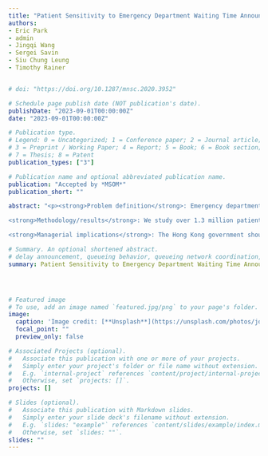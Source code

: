 ```yaml
---
title: "Patient Sensitivity to Emergency Department Waiting Time Announcements"
authors:
- Eric Park
- admin
- Jingqi Wang
- Sergei Savin
- Siu Chung Leung
- Timothy Rainer


# doi: "https://doi.org/10.1287/mnsc.2020.3952"

# Schedule page publish date (NOT publication's date).
publishDate: "2023-09-01T00:00:00Z"
date: "2023-09-01T00:00:00Z"

# Publication type.
# Legend: 0 = Uncategorized; 1 = Conference paper; 2 = Journal article;
# 3 = Preprint / Working Paper; 4 = Report; 5 = Book; 6 = Book section;
# 7 = Thesis; 8 = Patent
publication_types: ["3"]

# Publication name and optional abbreviated publication name.
publication: "Accepted by *MSOM*"
publication_short: ""

abstract: "<p><strong>Problem definition</strong>: Emergency department (ED) delay announcement systems are implemented in many countries. We answer three important questions pertaining to the operations and effectiveness of such systems by studying the public hospital network and ED waiting time (WT) announcement system in Hong Kong SAR’s ‘universal’ public healthcare system: (1) How many patients are aware of (and sensitive to) the ED WT announcements? (2) How sensitive are these patients to the announced WT? (3) How can the Hong Kong government improve the WT announcement system?

<strong>Methodology/results</strong>: We study over 1.3 million patient visits to the 17 tier one public EDs. We structurally estimate the fraction of patients sensitive to the announced WT and their sensitivity to the announcements as well as patient characteristics that lead to higher sensitivity. In the patient's ED choice decision, we estimate the tradeoff between the travel distance to an ED and the expected WT at the ED. We simulate the operation of the three EDs on Hong Kong Island for counterfactual policy study. We find that 2.5% of the patients are sensitive to the announced WT and they are willing to travel an additional 6.8 km to save one hour of waiting. Counterfactual analysis shows that the average WT and number of left without being seen patients can be reduced by 1.4% and 11.5%, respectively, by increasing the awareness (fraction of sensitive patients) to 15.8% and, simultaneously, reducing the announced WT update window to one hour from the current level of three hours.

<strong>Managerial implications</strong>: The Hong Kong government should utilize the two levers of the announcement system: level of awareness and information recency. Increasing the level of awareness among the patients may not always benefit the system and there may exist a sweet spot of awareness that depends on the update window of the announcement system. Meanwhile, shortening the update window provides strong robustness to varying awareness levels. Urgent patients are less likely to be sensitive to the delay announcement than less urgent patients but those that are sensitive are more WT-averse than their less urgent counterparts. The Hong Kong government should focus on the older population and Kowloon district in promoting the ED WT announcement system.<p>"

# Summary. An optional shortened abstract.
# delay announcement, queueing behavior, queueing network coordination, emergency department, cost of waiting
summary: Patient Sensitivity to Emergency Department Waiting Time Announcements




# Featured image
# To use, add an image named `featured.jpg/png` to your page's folder.
image:
  caption: 'Image credit: [**Unsplash**](https://unsplash.com/photos/jdD8gXaTZsc)'
  focal_point: ""
  preview_only: false

# Associated Projects (optional).
#   Associate this publication with one or more of your projects.
#   Simply enter your project's folder or file name without extension.
#   E.g. `internal-project` references `content/project/internal-project/index.md`.
#   Otherwise, set `projects: []`.
projects: []

# Slides (optional).
#   Associate this publication with Markdown slides.
#   Simply enter your slide deck's filename without extension.
#   E.g. `slides: "example"` references `content/slides/example/index.md`.
#   Otherwise, set `slides: ""`.
slides: ""
---
```

